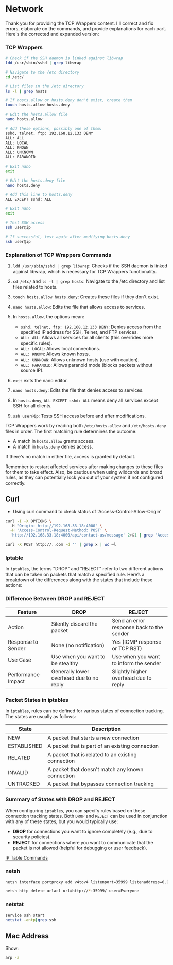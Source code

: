 # Network

Thank you for providing the TCP Wrappers content. I'll correct and fix errors, elaborate on the commands, and provide explanations for each part. Here's the corrected and expanded version:

### TCP Wrappers

```bash
# Check if the SSH daemon is linked against libwrap
ldd /usr/sbin/sshd | grep libwrap

# Navigate to the /etc directory
cd /etc/

# List files in the /etc directory
ls -l | grep hosts

# If hosts.allow or hosts.deny don't exist, create them
touch hosts.allow hosts.deny

# Edit the hosts.allow file
nano hosts.allow

# Add these options, possibly one of them:
sshd, telnet, ftp: 192.168.12.133 DENY
ALL: ALL
ALL: LOCAL
ALL: KNOWN
ALL: UNKNOWN
ALL: PARANOID

# Exit nano
exit

# Edit the hosts.deny file
nano hosts.deny

# Add this line to hosts.deny
ALL EXCEPT sshd: ALL

# Exit nano
exit

# Test SSH access
ssh user@ip

# If successful, test again after modifying hosts.deny
ssh user@ip
```

### Explanation of TCP Wrappers Commands

1. `ldd /usr/sbin/sshd | grep libwrap`: Checks if the SSH daemon is linked against libwrap, which is necessary for TCP Wrappers functionality.

2. `cd /etc/` and `ls -l | grep hosts`: Navigate to the /etc directory and list files related to hosts.

3. `touch hosts.allow hosts.deny`: Creates these files if they don't exist.

4. `nano hosts.allow`: Edits the file that allows access to services.

5. In `hosts.allow`, the options mean:
   - `sshd, telnet, ftp: 192.168.12.133 DENY`: Denies access from the specified IP address for SSH, Telnet, and FTP services.
   - `ALL: ALL`: Allows all services for all clients (this overrides more specific rules).
   - `ALL: LOCAL`: Allows local connections.
   - `ALL: KNOWN`: Allows known hosts.
   - `ALL: UNKNOWN`: Allows unknown hosts (use with caution).
   - `ALL: PARANOID`: Allows paranoid mode (blocks packets without source IP).

6. `exit` exits the nano editor.

7. `nano hosts.deny`: Edits the file that denies access to services.

8. In `hosts.deny`, `ALL EXCEPT sshd: ALL` means deny all services except SSH for all clients.

9. `ssh user@ip`: Tests SSH access before and after modifications.

TCP Wrappers work by reading both `/etc/hosts.allow` and `/etc/hosts.deny` files in order. The first matching rule determines the outcome:

- A match in `hosts.allow` grants access.
- A match in `hosts.deny` denies access.

If there's no match in either file, access is granted by default.

Remember to restart affected services after making changes to these files for them to take effect. Also, be cautious when using wildcards and broad rules, as they can potentially lock you out of your system if not configured correctly.

## Curl

- Using curl command to ckeck status of 'Access-Control-Allow-Origin'

```bash
curl -I -X OPTIONS \                                                                                                                              
  -H "Origin: http://192.168.33.18:4000" \
  -H 'Access-Control-Request-Method: POST' \
  'http://192.168.33.18:4000/api/contact-us/message' 2>&1 | grep 'Access-Control-Allow-Origin'
```

```bash
curl -X POST http://..com -d '' | grep x | wc –l
```

### Iptable

In `iptables`, the terms "DROP" and "REJECT" refer to two different actions that can be taken on packets that match a specified rule. Here’s a breakdown of the differences along with the states that include these actions:

### Difference Between DROP and REJECT

| Feature             | DROP                                        | REJECT                                      |
|---------------------|--------------------------------------------|---------------------------------------------|
| Action              | Silently discard the packet                | Send an error response back to the sender  |
| Response to Sender  | None (no notification)                     | Yes (ICMP response or TCP RST)             |
| Use Case            | Use when you want to be stealthy          | Use when you want to inform the sender     |
| Performance Impact  | Generally lower overhead due to no reply   | Slightly higher overhead due to reply       |

### Packet States in iptables

In `iptables`, rules can be defined for various states of connection tracking. The states are usually as follows:

| State         | Description                                               |
|---------------|----------------------------------------------------------|
| NEW           | A packet that starts a new connection                    |
| ESTABLISHED   | A packet that is part of an existing connection           |
| RELATED       | A packet that is related to an existing connection        |
| INVALID       | A packet that doesn't match any known connection          |
| UNTRACKED     | A packet that bypasses connection tracking                |

### Summary of States with DROP and REJECT

When configuring `iptables`, you can specify rules based on these connection tracking states. Both `DROP` and `REJECT` can be used in conjunction with any of these states, but you would typically use:

- **DROP** for connections you want to ignore completely (e.g., due to security policies).
- **REJECT** for connections where you want to communicate that the packet is not allowed (helpful for debugging or user feedback).

[IP Table Commands](./iptable.md)

### netsh

```bash
netsh interface portproxy add v4tov4 listenport=35999 listenaddress=0.0.0.0 connectport=80 connectaddress=0.0.0.0
```

```bash
netsh http delete urlacl url=http://*:35999/ user=Everyone
```

### netstat

```bash
service ssh start
netstat -antp|grep ssh
```

## Mac Address

Show:

```bash
arp -a
```
